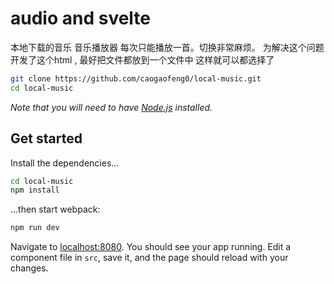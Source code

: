 # audio and svelte

本地下载的音乐 音乐播放器 每次只能播放一首。切换非常麻烦。 为解决这个问题 开发了这个html , 最好把文件都放到一个文件中 这样就可以都选择了

```bash
git clone https://github.com/caogaofeng0/local-music.git
cd local-music
```

*Note that you will need to have [Node.js](https://nodejs.org) installed.*


## Get started

Install the dependencies...

```bash
cd local-music
npm install
```

...then start webpack:

```bash
npm run dev
```

Navigate to [localhost:8080](http://localhost:8080). You should see your app running. Edit a component file in `src`, save it, and the page should reload with your changes.


